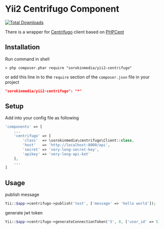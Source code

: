 # Yii2 Centrifugo Component

[![Total Downloads](https://img.shields.io/packagist/dt/sorokinmedia/yii2-centrifugo.svg)](https://packagist.org/packages/sorokinmedia/yii2-centrifugo)

There is a wrapper for [Centrifugo](https://github.com/centrifugal/centrifugo) client based on [PHPCent](https://github.com/centrifugal/phpcent)

## Installation
Run command in shell
```shell
> php composer.phar require "sorokinmedia/yii2-centrifugo"
```
or add this line in to the `require` section of the `composer.json` file in your project 
```json
"sorokinmedia/yii2-centrifugo": "*"
```

## Setup
Add into your config file as following
```php
'components' => [
	...
	'centrifugo' => [
		'class'  => \sorokinmedia\centrifugo\Client::class,
		'host'   => 'http://localhost:8000/api',
		'secret' => 'very-long-secret-key',
		'apikey' => 'very-long-api-ket'
 	],
	...
]
```

## Usage
publish message
```php
Yii::$app->centrifugo->publish('test', ['message' => 'hello world']);
```
generate jwt token
```php
Yii::$app->centrifugo->generateConnectionToken('5', 0, ['user_id' => 5]);
```
